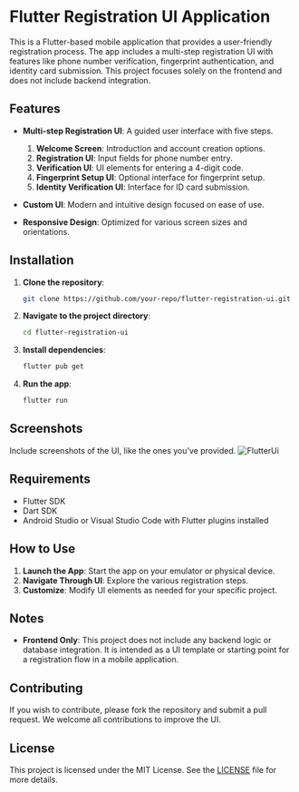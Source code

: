 
# Flutter Registration UI Application

This is a Flutter-based mobile application that provides a user-friendly registration process. The app includes a multi-step registration UI with features like phone number verification, fingerprint authentication, and identity card submission. This project focuses solely on the frontend and does not include backend integration.

## Features

- **Multi-step Registration UI**: A guided user interface with five steps.
  1. **Welcome Screen**: Introduction and account creation options.
  2. **Registration UI**: Input fields for phone number entry.
  3. **Verification UI**: UI elements for entering a 4-digit code.
  4. **Fingerprint Setup UI**: Optional interface for fingerprint setup.
  5. **Identity Verification UI**: Interface for ID card submission.
  
- **Custom UI**: Modern and intuitive design focused on ease of use.
- **Responsive Design**: Optimized for various screen sizes and orientations.

## Installation

1. **Clone the repository**:
    ```bash
    git clone https://github.com/your-repo/flutter-registration-ui.git
    ```

2. **Navigate to the project directory**:
    ```bash
    cd flutter-registration-ui
    ```

3. **Install dependencies**:
    ```bash
    flutter pub get
    ```

4. **Run the app**:
    ```bash
    flutter run
    ```

## Screenshots

Include screenshots of the UI, like the ones you’ve provided.
![FlutterUi](https://github.com/user-attachments/assets/8b79f496-ea11-4e2e-b7ef-4b47ceacf8c8)

## Requirements

- Flutter SDK
- Dart SDK
- Android Studio or Visual Studio Code with Flutter plugins installed

## How to Use

1. **Launch the App**: Start the app on your emulator or physical device.
2. **Navigate Through UI**: Explore the various registration steps.
3. **Customize**: Modify UI elements as needed for your specific project.

## Notes

- **Frontend Only**: This project does not include any backend logic or database integration. It is intended as a UI template or starting point for a registration flow in a mobile application.

## Contributing

If you wish to contribute, please fork the repository and submit a pull request. We welcome all contributions to improve the UI.

## License

This project is licensed under the MIT License. See the [LICENSE](LICENSE) file for more details.




